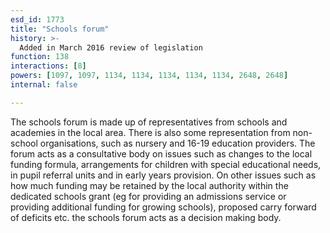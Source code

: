 ```yaml
---
esd_id: 1773
title: "Schools forum"
history: >-
  Added in March 2016 review of legislation
function: 138
interactions: [8]
powers: [1097, 1097, 1134, 1134, 1134, 1134, 1134, 2648, 2648]
internal: false

---
```


The schools forum is made up of representatives from schools and academies in the local area. There is also some representation from non-school organisations, such as nursery and 16-19 education providers.  The forum acts as a consultative body on issues such as changes to the local funding formula, arrangements for children with special educational needs, in pupil referral units and in early years provision.  On other issues such as how much funding may be retained by the local authority within the dedicated schools grant (eg for providing an admissions service or providing additional funding for growing schools), proposed  carry forward of deficits etc. the schools forum acts as a decision making body.

